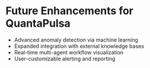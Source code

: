 # Future Enhancements for QuantaPulsa

- Advanced anomaly detection via machine learning
- Expanded integration with external knowledge bases
- Real-time multi-agent workflow visualization
- User-customizable alerting and reporting
